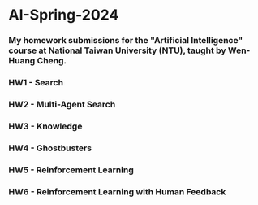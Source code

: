 # AI-Spring-2024
### My homework submissions for the "Artificial Intelligence" course at National Taiwan University (NTU), taught by Wen-Huang Cheng.

### HW1 - Search
### HW2 - Multi-Agent Search
### HW3 - Knowledge
### HW4 - Ghostbusters
### HW5 - Reinforcement Learning
### HW6 - Reinforcement Learning with Human Feedback
